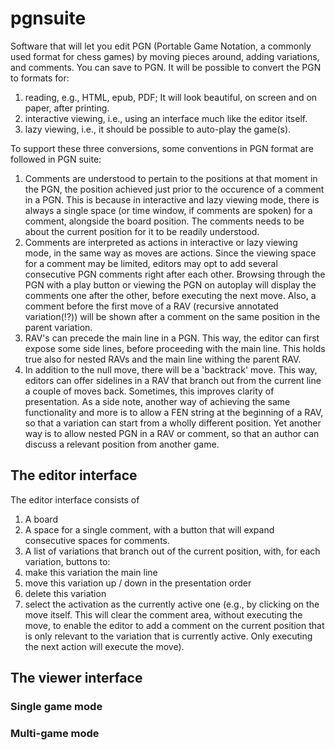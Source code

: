 # pgnsuite

Software that will let you edit PGN (Portable Game Notation, a commonly used format for chess games) by moving pieces around, adding variations, and comments. You can save to PGN. It will be possible to convert the PGN to formats for:

1. reading, e.g., HTML, epub, PDF; It will look beautiful, on screen and on paper, after printing.
2. interactive viewing, i.e., using an interface much like the editor itself.
3. lazy viewing, i.e., it should be possible to auto-play the game(s).

To support these three conversions, some conventions in PGN format are followed in PGN suite:

1. Comments are understood to pertain to the positions at that moment in the PGN, the position achieved just prior to the occurence of a comment in a PGN. This is because in interactive and lazy viewing mode, there is always a single space (or time window, if comments are spoken) for a comment, alongside the board position. The comments needs to be about the current position for it to be readily understood.
2. Comments are interpreted as actions in interactive or lazy viewing mode, in the same way as moves are actions. Since the viewing space for a comment may be limited, editors may opt to add several consecutive PGN comments right after each other. Browsing through the PGN with a play button or viewing the PGN on autoplay will display the comments one after the other, before executing the next move. Also, a comment before the first move of a RAV (recursive annotated variation(!?)) will be shown after a comment on the same position in the parent variation.
3. RAV's can precede the main line in a PGN. This way, the editor can first expose some side lines, before proceeding with the main line. This holds true also for nested RAVs and the main line withing the parent RAV.
4. In addition to the null move, there will be a 'backtrack' move. This way, editors can offer sidelines in a RAV that branch out from the current line a couple of moves back. Sometimes, this improves clarity of presentation. As a side note, another way of achieving the same functionality and more is to allow a FEN string at the beginning of a RAV, so that a variation can start from a wholly different position. Yet another way is to allow nested PGN in a RAV or comment, so that an author can discuss a relevant position from another game.

## The editor interface

The editor interface consists of

1. A board
2. A space for a single comment, with a button that will expand consecutive spaces for comments.
3. A list of variations that branch out of the current position, with, for each variation, buttons to:
  1.   make this variation the main line
  2.   move this variation up / down in the presentation order
  3.   delete this variation
  4.   select the activation as the currently active one (e.g., by clicking on the move itself. This will clear the comment area, without executing the move, to enable the editor to add a comment on the current position that is only relevant to the variation that is currently active. Only executing the next action will execute the move).


## The viewer interface
### Single game mode
### Multi-game mode
